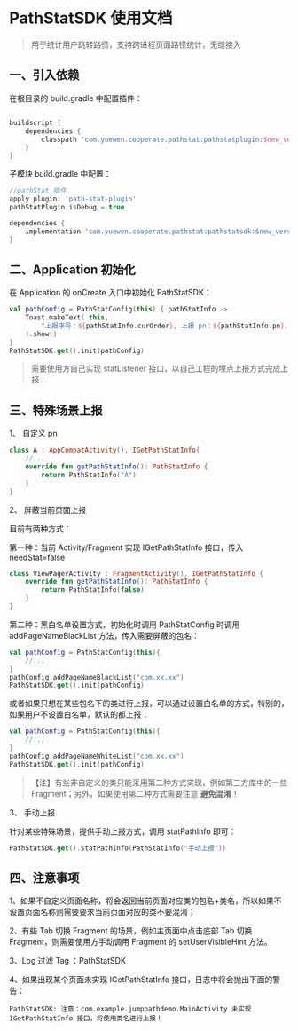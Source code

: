 # PathStatSDK 使用文档

> 用于统计用户跳转路径，支持跨进程页面路径统计，无缝接入

## 一、引入依赖

在根目录的 build.gradle 中配置插件：

``` groovy

buildscript {
    dependencies {
        classpath "com.yuewen.cooperate.pathstat:pathstatplugin:$new_version"
    } 
}
```

子模块 build.gradle 中配置：

``` groovy
//pathStat 插件
apply plugin: 'path-stat-plugin'
pathStatPlugin.isDebug = true

dependencies {
    implementation 'com.yuewen.cooperate.pathstat:pathstatsdk:$new_version'
}
```

## 二、Application 初始化

在 Application 的 onCreate 入口中初始化 PathStatSDK：

``` kotlin
val pathConfig = PathStatConfig(this) { pathStatInfo ->
    Toast.makeText( this,
        "上报序号：${pathStatInfo.curOrder}, 上报 pn：${pathStatInfo.pn}，SessionId：${pathStatInfo.sessionId}",Toast.LENGTH_SHORT
    ).show()
}
PathStatSDK.get().init(pathConfig)
```

> 需要使用方自己实现 statListener 接口，以自己工程的埋点上报方式完成上报！

## 三、特殊场景上报

1、 自定义 pn

``` kotlin
class A : AppCompatActivity(), IGetPathStatInfo{
    //...
    override fun getPathStatInfo(): PathStatInfo {
        return PathStatInfo("A")
    }
}
```

2、 屏蔽当前页面上报

目前有两种方式：

第一种：当前 Activity/Fragment 实现 IGetPathStatInfo 接口，传入 needStat=false

``` kotlin
class ViewPagerActivity : FragmentActivity(), IGetPathStatInfo {
    override fun getPathStatInfo(): PathStatInfo {
        return PathStatInfo(false)
    }
}
```

第二种：黑白名单设置方式，初始化时调用 PathStatConfig 时调用 addPageNameBlackList 方法，传入需要屏蔽的包名：

``` kotlin
val pathConfig = PathStatConfig(this){
    //...
}
pathConfig.addPageNameBlackList("com.xx.xx")
PathStatSDK.get().init(pathConfig)
```

或者如果只想在某些包名下的类进行上报，可以通过设置白名单的方式，特别的，如果用户不设置白名单，默认的都上报：

``` kotlin
val pathConfig = PathStatConfig(this){
    //...
}
pathConfig.addPageNameWhiteList("com.xx.xx")
PathStatSDK.get().init(pathConfig)
```

> 【注】有些非自定义的类只能采用第二种方式实现，例如第三方库中的一些 Fragment；另外，如果使用第二种方式需要注意 **避免混淆**！

3、 手动上报

针对某些特殊场景，提供手动上报方式，调用 statPathInfo 即可：

``` kotlin
PathStatSDK.get().statPathInfo(PathStatInfo("手动上报"))
```


## 四、注意事项

1、如果不自定义页面名称，将会返回当前页面对应类的包名+类名，所以如果不设置页面名称则需要要求当前页面对应的类不要混淆；

2、有些 Tab 切换 Fragment 的场景，例如主页面中点击底部 Tab 切换 Fragment，则需要使用方手动调用 Fragment 的 setUserVisibleHint 方法。

3、Log 过滤 Tag ：PathStatSDK

4、如果出现某个页面未实现 IGetPathStatInfo 接口，日志中将会抛出下面的警告：

```
PathStatSDK: 注意：com.example.jumppathdemo.MainActivity 未实现 IGetPathStatInfo 接口，将使用类名进行上报！
```